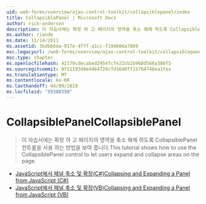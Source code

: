 ```yaml
---
uid: web-forms/overview/ajax-control-toolkit/collapsiblepanel/index
title: CollapsiblePanel | Microsoft Docs
author: rick-anderson
description: 이 자습서에는 확장 하 고 페이지의 영역을 축소 해제 하도록 CollapsiblePanel 컨트롤을 사용 하는 방법을 보여 줍니다.
ms.author: riande
ms.date: 11/14/2011
ms.assetid: 3bdbb6ea-917e-4fff-a1cc-f194606a7869
msc.legacyurl: /web-forms/overview/ajax-control-toolkit/collapsiblepanel
msc.type: chapter
ms.openlocfilehash: 42179cdecabed2954fcfe22cb2b968d566a386f5
ms.sourcegitcommit: 0f1119340e4464720cfd16d0ff15764746ea1fea
ms.translationtype: MT
ms.contentlocale: ko-KR
ms.lasthandoff: 04/09/2019
ms.locfileid: "59388350"
---
```

# <a name="collapsiblepanel"></a><span data-ttu-id="2f263-103">CollapsiblePanel</span><span class="sxs-lookup"><span data-stu-id="2f263-103">CollapsiblePanel</span></span>

> <span data-ttu-id="2f263-104">이 자습서에는 확장 하 고 페이지의 영역을 축소 해제 하도록 CollapsiblePanel 컨트롤을 사용 하는 방법을 보여 줍니다.</span><span class="sxs-lookup"><span data-stu-id="2f263-104">This tutorial shows how to use the CollapsiblePanel control to let users expand and collapse areas on the page.</span></span>


- [<span data-ttu-id="2f263-105">JavaScript에서 패널 축소 및 확장(C#)</span><span class="sxs-lookup"><span data-stu-id="2f263-105">Collapsing and Expanding a Panel from JavaScript (C#)</span></span>](collapsing-and-expanding-a-panel-from-javascript-cs.md)
- [<span data-ttu-id="2f263-106">JavaScript에서 패널 축소 및 확장(VB)</span><span class="sxs-lookup"><span data-stu-id="2f263-106">Collapsing and Expanding a Panel from JavaScript (VB)</span></span>](collapsing-and-expanding-a-panel-from-javascript-vb.md)

